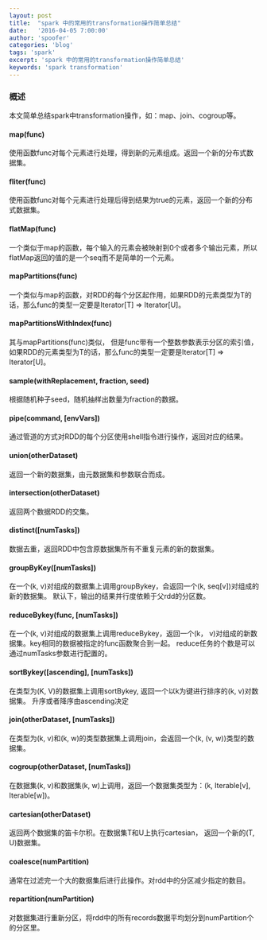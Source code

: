 ```yaml
---
layout: post
title:  "spark 中的常用的transformation操作简单总结"
date:   '2016-04-05 7:00:00'
author: 'spoofer'
categories: 'blog'
tags: 'spark'
excerpt: 'spark 中的常用的transformation操作简单总结'
keywords: 'spark transformation'
---
```


### 概述

本文简单总结spark中transformation操作，如：map、join、cogroup等。

<!--more-->

#### map(func)

使用函数func对每个元素进行处理，得到新的元素组成。返回一个新的分布式数据集。

#### fliter(func)

使用函数func对每个元素进行处理后得到结果为true的元素，返回一个新的分布式数据集。

#### flatMap(func)

一个类似于map的函数，每个输入的元素会被映射到0个或者多个输出元素，所以flatMap返回的值的是一个seq而不是简单的一个元素。

#### mapPartitions(func)

一个类似与map的函数，对RDD的每个分区起作用，如果RDD的元素类型为T的话，那么func的类型一定要是Iterator[T] => Iterator[U]。

#### mapPartitionsWithIndex(func)

其与mapPartitions(func)类似， 但是func带有一个整数参数表示分区的索引值，如果RDD的元素类型为T的话，那么func的类型一定要是Iterator[T] => Iterator[U]。

#### sample(withReplacement, fraction, seed)

根据随机种子seed，随机抽样出数量为fraction的数据。

#### pipe(command, [envVars])

通过管道的方式对RDD的每个分区使用shell指令进行操作，返回对应的结果。

#### union(otherDataset)

返回一个新的数据集，由元数据集和参数联合而成。

#### intersection(otherDataset)

返回两个数据RDD的交集。

#### distinct([numTasks])

数据去重，返回RDD中包含原数据集所有不重复元素的新的数据集。

#### groupByKey([numTasks])

在一个(k, v)对组成的数据集上调用groupBykey，会返回一个(k, seq[v])对组成的新的数据集。
默认下，输出的结果并行度依赖于父rdd的分区数。

#### reduceBykey(func, [numTasks])

在一个(k, v)对组成的数据集上调用reduceBykey，返回一个(k， v)对组成的新数据集。key相同的数据被指定的func函数聚合到一起。
reduce任务的个数是可以通过numTasks参数进行配置的。

#### sortBykey([ascending], [numTasks])

在类型为(K, V)的数据集上调用sortBykey, 返回一个以k为键进行排序的(k, v)对数据集。
升序或者降序由ascending决定

#### join(otherDataset, [numTasks])

在类型为(k, v)和(k, w)的类型数据集上调用join，会返回一个(k, (v, w))类型的数据集。

#### cogroup(otherDataset, [numTasks])

在数据集(k, v)和数据集(k, w)上调用，返回一个数据集类型为：(k, Iterable[v], Iterable[w])。

#### cartesian(otherDataset)

返回两个数据集的笛卡尔积。在数据集T和U上执行cartesian， 返回一个新的(T, U)数据集。

#### coalesce(numPartition)

通常在过滤完一个大的数据集后进行此操作。对rdd中的分区减少指定的数目。

#### repartition(numPartition)

对数据集进行重新分区，将rdd中的所有records数据平均划分到numPartition个的分区里。
